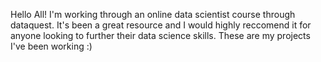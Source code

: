 Hello All!  I'm working through an online data scientist course through dataquest.  It's been a great resource and I would highly reccomend it for anyone looking to further their data science skills. These are my projects I've been working :)

